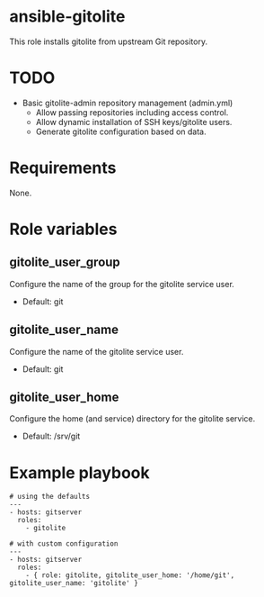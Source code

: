 # ansible-gitolite

This role installs gitolite from upstream Git repository.

# TODO

* Basic gitolite-admin repository management (admin.yml)
  * Allow passing repositories including access control.
  * Allow dynamic installation of SSH keys/gitolite users.
  * Generate gitolite configuration based on data.


# Requirements

None.


# Role variables

## gitolite_user_group

Configure the name of the group for the gitolite service user.
* Default: git

## gitolite_user_name

Configure the name of the gitolite service user.
* Default: git

## gitolite_user_home

Configure the home (and service) directory for the gitolite service.
* Default: /srv/git


# Example playbook

    # using the defaults
    ---
    - hosts: gitserver
      roles:
        - gitolite

    # with custom configuration
    ---
    - hosts: gitserver
      roles:
        - { role: gitolite, gitolite_user_home: '/home/git', gitolite_user_name: 'gitolite' }


<!-- vim: set ts=4 sw=4 et nofen: -->
